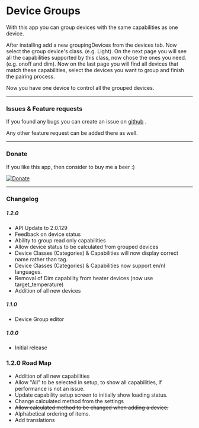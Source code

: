 # Device Groups

With this app you can group devices with the same capabilities as one device.

After installing add a new groupingDevices from the devices tab.
Now select the group device's class. (e.g. Light).
On the next page you will see all the capabilities supported by this class, now chose the ones you need. (e.g. onoff and dim).
Now on the last page you will find all devices that match these capabilities, select the devices you want to group and finish the pairing process.

Now you have one device to control all the grouped devices.


---

### Issues & Feature requests

If you found any bugs you can create an issue on [github](https://github.com/swttt/com.swttt.devicegroups) .

Any other feature request can be added there as well.

---

### Donate

If you like this app, then consider to buy me a beer :)

[![Donate](https://www.paypalobjects.com/webstatic/en_US/i/btn/png/btn_donate_92x26.png)](https://paypal.me/BasJansen)

---

### Changelog

##### 1.2.0
- API Update to 2.0.129
- Feedback on device status
- Ability to group read only capabilities
- Allow device status to be calculated from grouped devices
- Device Classes (Categories) & Capabilities will now display correct name rather than tag.
- Device Classes (Categories) & Capabilities now support en/nl languages. 
- Removal of  Dim capability from heater devices (now use target_temperature)
- Addition of all new devices 

##### 1.1.0
- Device Group editor

##### 1.0.0
- Initial release

### 1.2.0 Road Map

- Addition of all new capabilities
- Allow "All"  to be selected in setup, to show all capabilities, if performance is not an issue.
- Update capability setup screen to initially show loading status.
- Change calculated method from the settings
- ~~Allow calculated method to be changed when adding a device.~~ 
- Alphabetical ordering of items. 
- Add translations 
